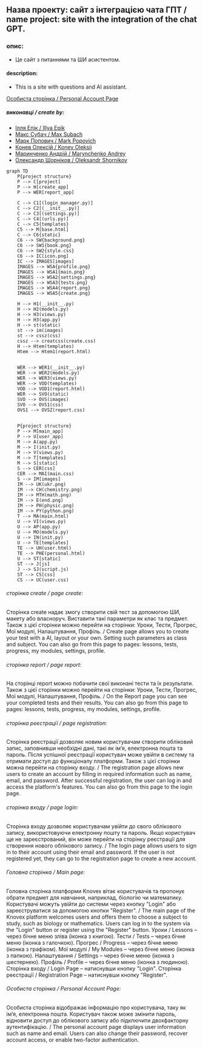## Назва проекту: сайт з інтеграцією чата ГПТ / name project: site with the integration of the chat GPT.

### опис:
* Це сайт з питаннями та ШИ асистентом.

#### description:
* This is a site with questions and AI assistant.

[Особиста сторінка / Personal Account Page](######особиста-сторінка/personal-account-page)
##### виконавці / create by: 
* [Ілля Епік / Illya Epik](https://github.com/IllyaEpik/knowex)
* [Макс Субач / Max Subach](https://github.com/MaxS2010/Knowex_test_app.git)
* [Марк Попович / Mark Popovich]()
* [Конев Олексій / Konev Oleksii]()
* [Маринченко Андрій / Marynchenko Andrey]()
* [Олександр Шорніков / Oleksandr Shornikov](https://github.com/sasha-stelc)
```mermaid
graph TD
    P{project structure}
    P --> C[project]
    P --> H[create_app]
    P --> WER[report_app]
    
    C --> C1[(login_manager.py)]
    C --> C2[(__init__.py)]
    C --> C3[(settings.py)]
    C --> C4[(urls.py)]
    C --> C5{templates}
    C5 --> M[base.html]
    C --> C6{static}
    C6 --> SW{background.png}
    C6 --> SW1{book.png}
    C6 --> SW2{style.css}
    C6 --> IC[icon.png]
    IC --> IMAGES[images]
    IMAGES --> WSA{profile.png}
    IMAGES --> WSA1{main.png}
    IMAGES --> WSA2{settings.png}  
    IMAGES --> WSA3{tests.png}
    IMAGES --> WSA4{report.png}
    IMAGES --> WSA5{create.png}
    
    H --> H1(__init__.py)
    H --> H2(models.py)
    H --> H3(views.py)
    H --> H3(app.py)
    H --> st(static)
    st --> im(images)
    st --> cssz(css)
    cssz --> creatcss(create.css)
    H --> Htem(templates)
    Htem --> Htem1(report.html)


    WER --> WER1(__init__.py)
    WER --> WER2(models.py)
    WER --> WER3(views.py)
    WER --> VOD(templates)
    VOD --> VOD1(report.html)
    WER --> SVO(static)
    SVO --> OVS(images)
    SVO --> OVS1(css)
    OVS1 --> OVSZ(report.css)


    P{project structure}
    P --> M[main_app]
    P --> U[user_app]
    M --> A(app.py)
    M --> I(init.py)
    M --> V(views.py)
    M --> T[templates]
    M --> S[static]
    S --> CER[css]
    CER --> MAI(main.css)
    S --> IM[images]
    IM --> UK(ukr.png)
    IM --> CH(chemistry.png)
    IM --> MTH(math.png)
    IM --> E(end.png)
    IM --> PH(physic.png)
    IM --> PY(python.png)
    T --> MA(main.html)
    U --> VI(views.py)
    U --> AP(app.py)
    U --> MO(models.py)
    U --> IN(init.py)
    U --> TE[templates]
    TE --> UH(user.html)
    TE --> PHE(personal.html)
    U --> ST[static]
    ST --> J[js]
    J --> SJ(script.js)
    ST --> CS[css]
    CS --> UC(user.css)
```





###### сторінка create / page create:
Сторінка create надає змогу створити свій тест за допомогою ШИ, макету або власноруч. Виставити такі параметри як клас та предмет. Також з цієї сторінки можно перейти на сторінки: Уроки, Тести, Прогрес, Мої модулі, Налаштування, Профіль. / Create page allows you to create your test with a AI, layout or your own. Setting such parameters as class and subject. You can also go from this page to pages: lessons, tests, progress, my modules, settings, profile.

###### сторінка report / page report:
На сторінці report можно побачити свої виконані тести та їх результати. Також з цієї сторінки можно перейти на сторінки: Уроки, Тести, Прогрес, Мої модулі, Налаштування, Профіль. / On the Report page you can see your completed tests and their results. You can also go from this page to pages: lessons, tests, progress, my modules, settings, profile.

###### сторінка реєстрації / page registration:
Сторінка реєстрації дозволяє новим користувачам створити обліковий запис, заповнивши необхідні дані, такі як ім’я, електронна пошта та пароль. Після успішної реєстрації користувач може увійти в систему та отримати доступ до функціоналу платформи. Також з цієї сторінки можна перейти на сторінку входу. / The registration page allows new users to create an account by filling in required information such as name, email, and password. After successful registration, the user can log in and access the platform's features. You can also go from this page to the login page.

###### сторінка входу / page login:
Сторінка входу дозволяє користувачам увійти до свого облікового запису, використовуючи електронну пошту та пароль. Якщо користувач ще не зареєстрований, він може перейти на сторінку реєстрації для створення нового облікового запису. / The login page allows users to sign in to their account using their email and password. If the user is not registered yet, they can go to the registration page to create a new account.

###### Головна сторінка / Main page:  
Головна сторінка платформи Knovex вітає користувачів та пропонує обрати предмет для навчання, наприклад, біологію чи математику. Користувачі можуть увійти до системи через кнопку "Login" або зареєструватися за допомогою кнопки "Register". / The main page of the Knovex platform welcomes users and offers them to choose a subject to study, such as biology or mathematics. Users can log in to the system via the "Login" button or register using the "Register" button.
Уроки / Lessons – через бічне меню зліва (іконка з книгою).
Тести / Tests – через бічне меню (іконка з галочкою).
Прогрес / Progress – через бічне меню (іконка з графіком).
Мої модулі / My Modules – через бічне меню (іконка з папкою).
Налаштування / Settings – через бічне меню (іконка з шестернею).
Профіль / Profile – через бічне меню (іконка з людиною).
Сторінка входу / Login Page – натиснувши кнопку "Login".
Сторінка реєстрації / Registration Page – натиснувши кнопку "Register".

###### Особиста сторінка / Personal Account Page:
Особиста сторінка відображає інформацію про користувача, таку як ім’я, електронна пошта. Користувач також може змінити пароль, відновити доступ до облікового запису або підключити двохфакторну аутентифікацію. / The personal account page displays user information such as name and email. Users can also change their password, recover account access, or enable two-factor authentication.

